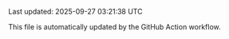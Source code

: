 Last updated: 2025-09-27 03:21:38 UTC

This file is automatically updated by the GitHub Action workflow.
